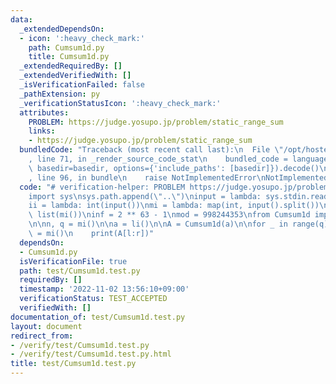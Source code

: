 ```yaml
---
data:
  _extendedDependsOn:
  - icon: ':heavy_check_mark:'
    path: Cumsum1d.py
    title: Cumsum1d.py
  _extendedRequiredBy: []
  _extendedVerifiedWith: []
  _isVerificationFailed: false
  _pathExtension: py
  _verificationStatusIcon: ':heavy_check_mark:'
  attributes:
    PROBLEM: https://judge.yosupo.jp/problem/static_range_sum
    links:
    - https://judge.yosupo.jp/problem/static_range_sum
  bundledCode: "Traceback (most recent call last):\n  File \"/opt/hostedtoolcache/Python/3.10.8/x64/lib/python3.10/site-packages/onlinejudge_verify/documentation/build.py\"\
    , line 71, in _render_source_code_stat\n    bundled_code = language.bundle(stat.path,\
    \ basedir=basedir, options={'include_paths': [basedir]}).decode()\n  File \"/opt/hostedtoolcache/Python/3.10.8/x64/lib/python3.10/site-packages/onlinejudge_verify/languages/python.py\"\
    , line 96, in bundle\n    raise NotImplementedError\nNotImplementedError\n"
  code: "# verification-helper: PROBLEM https://judge.yosupo.jp/problem/static_range_sum\n\
    import sys\nsys.path.append(\"..\")\ninput = lambda: sys.stdin.readline().rstrip()\n\
    ii = lambda: int(input())\nmi = lambda: map(int, input().split())\nli = lambda:\
    \ list(mi())\ninf = 2 ** 63 - 1\nmod = 998244353\nfrom Cumsum1d import Cumsum1d\n\
    \n\nn, q = mi()\n\na = li()\n\nA = Cumsum1d(a)\n\nfor _ in range(q):\n    l, r\
    \ = mi()\n    print(A[l:r])"
  dependsOn:
  - Cumsum1d.py
  isVerificationFile: true
  path: test/Cumsum1d.test.py
  requiredBy: []
  timestamp: '2022-11-02 13:56:10+09:00'
  verificationStatus: TEST_ACCEPTED
  verifiedWith: []
documentation_of: test/Cumsum1d.test.py
layout: document
redirect_from:
- /verify/test/Cumsum1d.test.py
- /verify/test/Cumsum1d.test.py.html
title: test/Cumsum1d.test.py
---
```


